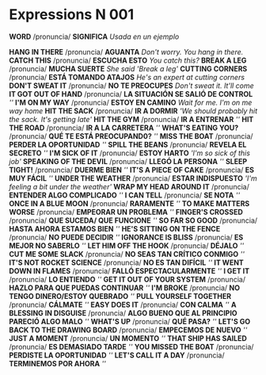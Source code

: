 # Expressions N 001

**WORD**  /pronuncia/ **SIGNIFICA** _Usada en un ejemplo_

**HANG IN THERE**  /pronuncia/ **AGUANTA** _Don't worry. You hang in there._
**CATCH THIS**  /pronuncia/ **ESCUCHA ESTO** _You catch this?_
**BREAK A LEG**  /pronuncia/ **MUCHA SUERTE** _She said 'Break a leg'_
**CUTTING CORNERS**  /pronuncia/ **ESTÁ TOMANDO ATAJOS** _He's an expert at cutting corners_
**DON'T SWEAT IT**  /pronuncia/ **NO TE PREOCUPES** _Don't sweat it. It'll come_
**IT GOT OUT OF HAND**  /pronuncia/ **LA SITUACIÓN SE SALIÓ DE CONTROL** _''_
**I'M ON MY WAY**  /pronuncia/ **ESTOY EN CAMINO** _Wait for me. I'm on me way home_
**HIT THE SACK**  /pronuncia/ **IR A DORMIR** _'We should probably hit the sack. It's getting late'_
**HIT THE GYM**  /pronuncia/ **IR A ENTRENAR** _''_
**HIT THE ROAD**  /pronuncia/ **IR A LA CARRETERA** _''_
**WHAT'S EATING YOU?**  /pronuncia/ **QUÉ TE ESTÁ PREOCUPAND0?** _''_
**MISS THE BOAT**  /pronuncia/ **PERDER LA OPORTUNIDAD** _''_
**SPILL THE BEANS**  /pronuncia/ **REVELA EL SECRETO** _''_
**I'M SICK OF IT**  /pronuncia/ **ESTOY HARTO** _'I'm so sick of this job'_
**SPEAKING OF THE DEVIL**  /pronuncia/ **LLEGÓ LA PERSONA** _''_
**SLEEP TIGHT!**  /pronuncia/ **DUERME BIEN** _''_
**IT'S A PIECE OF CAKE**  /pronuncia/ **ES MUY FÁCIL** _''_
**UNDER THE WEATHER**  /pronuncia/ **ESTAR INDISPUESTO** _'I'm feeling a bit under the weather'_
**WRAP MY HEAD AROUND IT**  /pronuncia/ **ENTENDER ALGO COMPLICADO** _''_
**I CAN TELL**  /pronuncia/ **SE NOTA** _''_
**ONCE IN A BLUE MOON**  /pronuncia/ **RARAMENTE** _''_
**TO MAKE MATTERS WORSE**  /pronuncia/ **EMPEORAR UN PROBLEMA** _''_
**FINGER'S CROSSED**  /pronuncia/ **QUE SUCEDA/ QUE FUNCIONE** _''_
**SO FAR SO GOOD**  /pronuncia/ **HASTA AHORA ESTAMOS BIEN** _''_
**HE'S SITTING ON THE FENCE**  /pronuncia/ **NO PUEDE DECIDIR** _''_
**IGNORANCE IS BLISS**  /pronuncia/ **ES MEJOR NO SABERLO** _''_
**LET HIM OFF THE HOOK**  /pronuncia/ **DÉJALO** _''_
**CUT ME SOME SLACK**  /pronuncia/ **NO SEAS TAN CRÍTICO CONMIGO** _''_
**IT'S NOT ROCKET SCIENCE**  /pronuncia/ **NO ES TAN DIFÍCIL** _''_
**IT WENT DOWN IN FLAMES**  /pronuncia/ **FALLÓ ESPECTACULARMENTE** _''_
**I GET IT**  /pronuncia/ **LO ENTIENDO** _''_
**GET IT OUT OF YOUR SYSTEM**  /pronuncia/ **HAZLO PARA QUE PUEDAS CONTINUAR** _''_
**I'M BROKE**  /pronuncia/ **NO TENGO DINERO/ESTOY QUEBRADO** _''_
**PULL YOURSELF TOGETHER**  /pronuncia/ **CÁLMATE** _''_
**EASY DOES IT**  /pronuncia/ **CON CALMA** _''_
**A BLESSING IN DISGUISE**  /pronuncia/ **ALGO BUENO QUE AL PRINCIPIO PARECIÓ ALGO MALO** _''_
**WHAT'S UP**  /pronuncia/ **QUÉ PASA?** _''_
**LET'S GO BACK TO THE DRAWING BOARD**  /pronuncia/ **EMPECEMOS DE NUEVO** _''_
**JUST A MOMENT**  /pronuncia/ **UN MOMENTO** _''_
**THAT SHIP HAS SAILED**  /pronuncia/ **ES DEMASIADO TARDE** _''_
**YOU MISSED THE BOAT**  /pronuncia/ **PERDISTE LA OPORTUNIDAD** _''_
**LET'S CALL IT A DAY**  /pronuncia/ **TERMINEMOS POR AHORA** _''_






